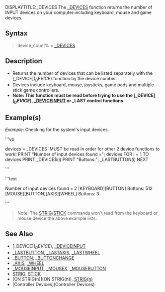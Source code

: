 DISPLAYTITLE:_DEVICES
The [_DEVICES](_DEVICES) function returns the number of INPUT devices on your computer including keyboard, mouse and game devices.


## Syntax

>  device_count% = [_DEVICES](_DEVICES)


## Description

* Returns the number of devices that can be listed separately with the [_DEVICE$](_DEVICE$) function by the device number.
* Devices include keyboard, mouse, joysticks, game pads and multiple stick game controllers.
* **Note: This function must be read before trying to use the [_DEVICE$](_DEVICE$), [_DEVICEINPUT](_DEVICEINPUT) or _LAST control functions.**


## Example(s)

*Example:* Checking for the system's input devices.

'''vb

devices = _DEVICES  'MUST be read in order for other 2 device functions to work!
PRINT "Number of input devices found ="; devices
FOR i = 1 TO devices
  PRINT _DEVICE$(i)
  PRINT "Buttons:"; _LASTBUTTON(i)
NEXT 

'''

'''text

Number of input devices found = 2
[KEYBOARD][BUTTON]
Buttons: 512
[MOUSE][BUTTON][AXIS][WHEEL]
Buttons: 3

'''

> Note: The [STRIG](STRIG)/[STICK](STICK) commands won't read from the keyboard or mouse device the above example lists.


## See Also

* [_DEVICE$](_DEVICE$), [_DEVICEINPUT](_DEVICEINPUT)
* [_LASTBUTTON](_LASTBUTTON), [_LASTAXIS](_LASTAXIS), [_LASTWHEEL](_LASTWHEEL)
* [_BUTTON](_BUTTON), [_BUTTONCHANGE](_BUTTONCHANGE)
* [_AXIS](_AXIS), [_WHEEL](_WHEEL)
* [_MOUSEINPUT](_MOUSEINPUT), [_MOUSEX](_MOUSEX), [_MOUSEBUTTON](_MOUSEBUTTON)
* [STRIG](STRIG), [STICK](STICK)
* [ON STRIG(n)](ON STRIG(n)), [STRIG(n)](STRIG(n))
* [Controller Devices](Controller Devices)




